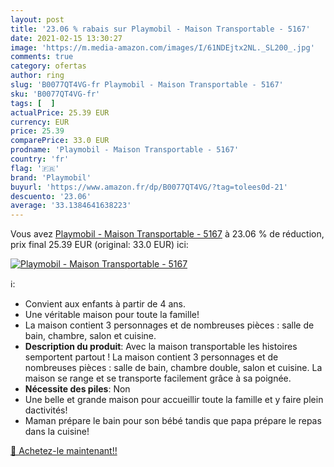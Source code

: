 ```yaml
---
layout: post
title: '23.06 % rabais sur Playmobil - Maison Transportable - 5167'
date: 2021-02-15 13:30:27
image: 'https://m.media-amazon.com/images/I/61NDEjtx2NL._SL200_.jpg'
comments: true
category: ofertas
author: ring
slug: 'B0077QT4VG-fr Playmobil - Maison Transportable - 5167'
sku: 'B0077QT4VG-fr'
tags: [  ]
actualPrice: 25.39 EUR
currency: EUR
price: 25.39
comparePrice: 33.0 EUR
prodname: 'Playmobil - Maison Transportable - 5167'
country: 'fr'
flag: '🇫🇷'
brand: 'Playmobil'
buyurl: 'https://www.amazon.fr/dp/B0077QT4VG/?tag=tolees0d-21'
descuento: '23.06'
average: '33.1384641638223'
---
```


Vous avez [Playmobil - Maison Transportable - 5167](https://www.amazon.fr/dp/B0077QT4VG/?tag=tolees0d-21)  à  23.06 % de réduction, prix final  25.39 EUR (original: 33.0 EUR) ici:

[![Playmobil - Maison Transportable - 5167](https://m.media-amazon.com/images/I/61NDEjtx2NL._SL200_.jpg)](https://www.amazon.fr/dp/B0077QT4VG/?tag=tolees0d-21)

ℹ️:

- Convient aux enfants à partir de 4 ans.
- Une véritable maison pour toute la famille!
- La maison contient 3 personnages et de nombreuses pièces : salle de bain, chambre, salon et cuisine.
- <b>Description du produit</b>: Avec la maison transportable les histoires semportent partout ! La maison contient 3 personnages et de nombreuses pièces : salle de bain, chambre double, salon et cuisine. La maison se range et se transporte facilement grâce à sa poignée.
- <b>Nécessite des piles</b>: Non
- Une belle et grande maison pour accueillir toute la famille et y faire plein dactivités!
- Maman prépare le bain pour son bébé tandis que papa prépare le repas dans la cuisine!

[🛒 Achetez-le maintenant!!](https://www.amazon.fr/dp/B0077QT4VG/?tag=tolees0d-21)
